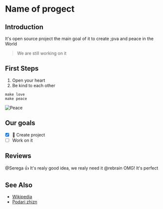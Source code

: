 # Name of progect
## **Introduction**
It's open source project the main goal of it to create ;pva and peace in the World
> We are still working on it
## **First Steps**
1. Open your heart
1. Be kind to each other
```
make love
make peace
```
![Peace](https://clipground.com/images/peace-sign-emoji-clipart-1.jpg)
## **Our goals**
- [x] :dart: Create project
- [ ] Work on it 
## **Reviews**
@Serega :+1: It's realy good idea, we realy need it
@rebrain OMG! It's perfect
## **See Also**
- [Wikipedia](https://ru.wikipedia.org/wiki/%D0%9B%D1%8E%D0%B1%D0%BE%D0%B2%D1%8C)
- [Podari zhizn](https://podari-zhizn.ru/ru)